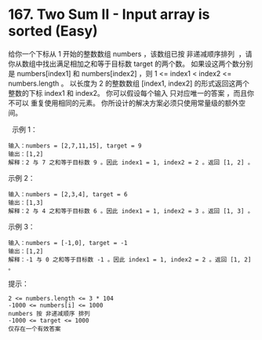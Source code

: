 # 167. Two Sum II - Input array is sorted (Easy)

给你一个下标从 1 开始的整数数组 numbers ，该数组已按 非递减顺序排列  ，请你从数组中找出满足相加之和等于目标数 target 的两个数。
如果设这两个数分别是 numbers[index1] 和 numbers[index2] ，则 1 <= index1 < index2 <= numbers.length 。
以长度为 2 的整数数组 [index1, index2] 的形式返回这两个整数的下标 index1 和 index2。
你可以假设每个输入 只对应唯一的答案 ，而且你 不可以 重复使用相同的元素。
你所设计的解决方案必须只使用常量级的额外空间。

 
示例 1：
```
输入：numbers = [2,7,11,15], target = 9
输出：[1,2]
解释：2 与 7 之和等于目标数 9 。因此 index1 = 1, index2 = 2 。返回 [1, 2] 。
```

示例 2：
```
输入：numbers = [2,3,4], target = 6
输出：[1,3]
解释：2 与 4 之和等于目标数 6 。因此 index1 = 1, index2 = 3 。返回 [1, 3] 。
```

示例 3：
```
输入：numbers = [-1,0], target = -1
输出：[1,2]
解释：-1 与 0 之和等于目标数 -1 。因此 index1 = 1, index2 = 2 。返回 [1, 2] 。
```

提示：
```
2 <= numbers.length <= 3 * 104
-1000 <= numbers[i] <= 1000
numbers 按 非递减顺序 排列
-1000 <= target <= 1000
仅存在一个有效答案
```
